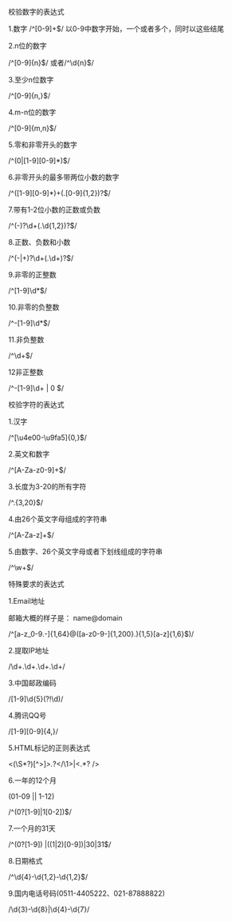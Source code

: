 
校验数字的表达式

1.数字
/^[0-9]+$/
以0-9中数字开始，一个或者多个，同时以这些结尾

2.n位的数字

/^[0-9]{n}$/    或者/^\d{n}$/

3.至少n位数字

/^[0-9]{n,}$/

4.m-n位的数字

/^[0-9]{m,n}$/

5.零和非零开头的数字

/^(0|[1-9][0-9]*)$/

6.非零开头的最多带两位小数的数字

/^([1-9][0-9]*)+(.[0-9]{1,2})?$/

7.带有1-2位小数的正数或负数

/^(\-)?\d+(\.\d{1,2})?$/

8.正数、负数和小数

/^(\-|\+)?\d+(\.\d+)?$/

9.非零的正整数

/^[1-9]\d*$/

10.非零的负整数

/^-[1-9]\d*$/

11.非负整数

/^\d+$/

12非正整数

/^-[1-9]\d+ | 0 $/


校验字符的表达式

1.汉字

/^[\u4e00-\u9fa5]{0,}$/

2.英文和数字

/^[A-Za-z0-9]+$/

3.长度为3-20的所有字符

/^.{3,20}$/

4.由26个英文字母组成的字符串

/^[A-Za-z]+$/

5.由数字、26个英文字母或者下划线组成的字符串

/^\w+$/

特殊要求的表达式

1.Email地址

邮箱大概的样子是：
name@domain

/^[a-z_0-9.-]{1,64}@([a-z0-9-]{1,200}.){1,5}[a-z]{1,6}$)/

2.提取IP地址

/\d+\.\d+\.\d+\.\d+/

3.中国邮政编码

/[1-9]\d{5}(?!\d)/

4.腾讯QQ号

/[1-9][0-9]{4,}/

5.HTML标记的正则表达式

<(\S*?)[^>]*>.*?</\1>|<.*? /> 

6.一年的12个月

(01-09 || 1-12)

/^(0?[1-9]|1[0-2])$/

7.一个月的31天

/^(0?[1-9]) |((1|2)[0-9])|30|31$/

8.日期格式

/^\d{4}-\d{1,2}-\d{1,2}$/

9.国内电话号码(0511-4405222、021-87888822)

/\d{3}-\d{8}|\d{4}-\d{7}/



